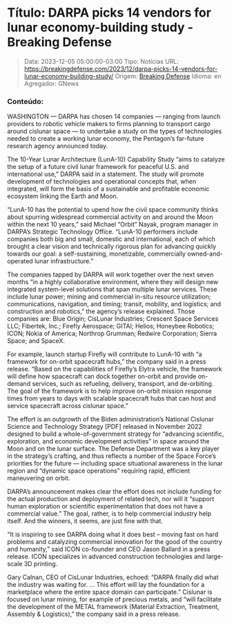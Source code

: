 # Título: DARPA picks 14 vendors for lunar economy-building study - Breaking Defense

>Data: 2023-12-05 05:00:00-03:00
>Tipo: Notícias
>URL: https://breakingdefense.com/2023/12/darpa-picks-14-vendors-for-lunar-economy-building-study/
>Origem: [Breaking Defense](https://breakingdefense.com)
>Idioma: en
>Agregador: GNews

### Conteúdo:

WASHINGTON — DARPA has chosen 14 companies — ranging from launch providers to robotic vehicle makers to firms planning to transport cargo around cislunar space — to undertake a study on the types of technologies needed to create a working lunar economy, the Pentagon’s far-future research agency announced today.

The 10-Year Lunar Architecture (LunA-10) Capability Study “aims to catalyze the setup of a future civil lunar framework for peaceful U.S. and international use,” DARPA said in a statement. The study will promote development of technologies and operational concepts that, when integrated, will form the basis of a sustainable and profitable economic ecosystem linking the Earth and Moon.

“LunA-10 has the potential to upend how the civil space community thinks about spurring widespread commercial activity on and around the Moon within the next 10 years,” said Michael “Orbit” Nayak, program manager in DARPA’s Strategic Technology Office. “LunA-10 performers include companies both big and small, domestic and international, each of which brought a clear vision and technically rigorous plan for advancing quickly towards our goal: a self-sustaining, monetizable, commercially owned-and-operated lunar infrastructure.”

The companies tapped by DARPA will work together over the next seven months “in a highly collaborative environment, where they will design new integrated system-level solutions that span multiple lunar services. These include lunar power; mining and commercial in-situ resource utilization; communications, navigation, and timing; transit, mobility, and logistics; and construction and robotics,” the agency’s release explained. Those companies are: Blue Origin; CisLunar Industries; Crescent Space Services LLC; Fibertek, Inc.; Firefly Aerospace; GITAI; Helios; Honeybee Robotics; ICON; Nokia of America; Northrop Grumman; Redwire Corporation; Sierra Space; and SpaceX.

For example, launch startup Firefly will contribute to LunA-10 with “a framework for on-orbit spacecraft hubs,” the company said in a press release. “Based on the capabilities of Firefly’s Elytra vehicle, the framework will define how spacecraft can dock together on-orbit and provide on-demand services, such as refueling, delivery, transport, and de-orbiting. The goal of the framework is to help improve on-orbit mission response times from years to days with scalable spacecraft hubs that can host and service spacecraft across cislunar space.”

The effort is an outgrowth of the Biden administration’s National Cislunar Science and Technology Strategy [PDF] released in November 2022 designed to build a whole-of-government strategy for “advancing scientific, exploration, and economic development activities” in space around the Moon and on the lunar surface. The Defense Department was a key player in the strategy’s crafting, and thus reflects a number of the Space Force’s priorities for the future — including space situational awareness in the lunar region and “dynamic space operations” requiring rapid, efficient maneuvering on orbit.

DARPA’s announcement makes clear the effort does not include funding for the actual production and deployment of related tech, nor will it “support human exploration or scientific experimentation that does not have a commercial value.” The goal, rather, is to help commercial industry help itself. And the winners, it seems, are just fine with that.

“It is inspiring to see DARPA doing what it does best – moving fast on hard problems and catalyzing commercial innovation for the good of the country and humanity,” said ICON co-founder and CEO Jason Ballard in a press release. ICON specializes in advanced construction technologies and large-scale 3D printing.

Gary Calnan, CEO of CisLunar Industries, echoed: “DARPA finally did what the industry was waiting for. … This effort will lay the foundation for a marketplace where the entire space domain can participate.” Cislunar is focused on lunar mining, for example of precious metals, and “will facilitate the development of the METAL framework (Material Extraction, Treatment, Assembly & Logistics),” the company said in a press release.
